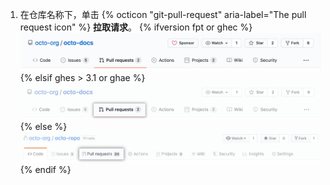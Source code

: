 1. 在仓库名称下，单击
{% octicon "git-pull-request" aria-label="The pull request icon" %} **拉取请求**。
    {% ifversion fpt or ghec %}
 ![议题和拉取请求选项卡选择](/assets/images/help/repository/repo-tabs-pull-requests.png)
    {% elsif ghes > 3.1 or ghae %}
    ![Pull request tab selection](/assets/images/enterprise/3.3/repository/repo-tabs-pull-requests.png){% else %}
 ![Issues tab](/assets/images/enterprise/3.1/help/repository/repo-tabs-pull-requests.png){% endif %}
